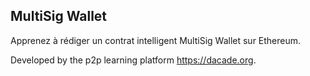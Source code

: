 ## MultiSig Wallet

Apprenez à rédiger un contrat intelligent MultiSig Wallet sur Ethereum.

Developed by the p2p learning platform https://dacade.org.
